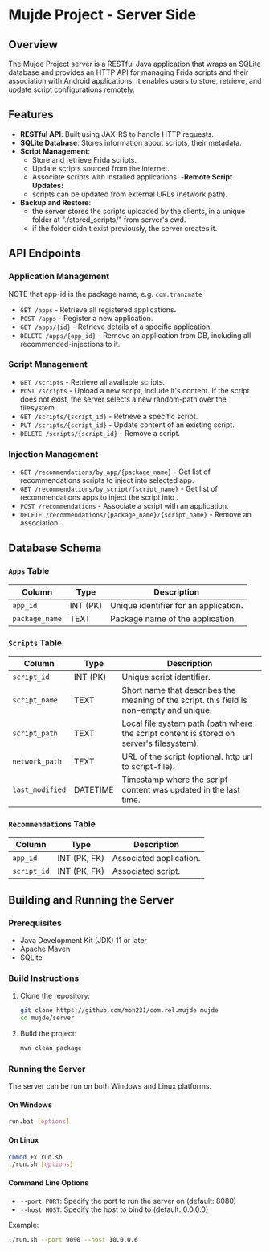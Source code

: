 # Mujde Project - Server Side

## Overview
The Mujde Project server is a RESTful Java application that wraps an SQLite database and provides an HTTP API for managing Frida scripts and their association with Android applications. It enables users to store, retrieve, and update script configurations remotely.

## Features
- **RESTful API**: Built using JAX-RS to handle HTTP requests.
- **SQLite Database**: Stores information about scripts, their metadata.
- **Script Management**:
  - Store and retrieve Frida scripts.
  - Update scripts sourced from the internet.
  - Associate scripts with installed applications.
-**Remote Script Updates:**
  - scripts can be updated from external URLs (network path).
- **Backup and Restore**:
  - the server stores the scripts uploaded by the clients, in a unique folder at "./stored_scripts/" from server's cwd.
  -  if the folder didn't exist previously, the server creates it.

## API Endpoints
### Application Management
NOTE that app-id is the package name, e.g. `com.tranzmate`
- `GET /apps` - Retrieve all registered applications.
- `POST /apps` - Register a new application.
- `GET /apps/{id}` - Retrieve details of a specific application.
- `DELETE /apps/{app_id}` - Remove an application from DB, including all recommended-injections to it.

### Script Management
- `GET /scripts` - Retrieve all available scripts.
- `POST /scripts` - Upload a new script, include it's content. If the script does not exist, the server selects a new random-path over the filesystem
- `GET /scripts/{script_id}` - Retrieve a specific script.
- `PUT /scripts/{script_id}` - Update content of an existing script.
- `DELETE /scripts/{script_id}` - Remove a script.

### Injection Management
- `GET /recommendations/by_app/{package_name}` - Get list of recommendations scripts to inject into selected app.
- `GET /recommendations/by_script/{script_name}` - Get list of recommendations apps to inject the script into .
- `POST /recommendations` - Associate a script with an application.
- `DELETE /recommendations/{package_name}/{script_name}` - Remove an association.

## Database Schema
### `Apps` Table
| Column       | Type   | Description |
|-------------|--------|-------------|
| `app_id`    | INT (PK) | Unique identifier for an application. |
| `package_name` | TEXT | Package name of the application. |

### `Scripts` Table
| Column       | Type   | Description |
|-------------|--------|-------------|
| `script_id` | INT (PK) | Unique script identifier. |
| `script_name` | TEXT | Short name that describes the meaning of the script. this field is non-empty and unique. |
| `script_path` | TEXT | Local file system path (path where the script content is stored on server's filesystem). |
| `network_path` | TEXT | URL of the script (optional. http url to script-file). |
| `last_modified` | DATETIME | Timestamp where the script content was updated in the last time. |

### `Recommendations` Table
| Column    | Type   | Description |
|-----------|--------|-------------|
| `app_id`  | INT (PK, FK) | Associated application. |
| `script_id` | INT (PK, FK) | Associated script. |

## Building and Running the Server

### Prerequisites
- Java Development Kit (JDK) 11 or later
- Apache Maven
- SQLite

### Build Instructions
1. Clone the repository:
   ```bash
   git clone https://github.com/mon231/com.rel.mujde mujde
   cd mujde/server
   ```

2. Build the project:
   ```bash
   mvn clean package
   ```

### Running the Server
The server can be run on both Windows and Linux platforms.

#### On Windows
```bash
run.bat [options]
```

#### On Linux
```bash
chmod +x run.sh
./run.sh [options]
```

#### Command Line Options
- `--port PORT`: Specify the port to run the server on (default: 8080)
- `--host HOST`: Specify the host to bind to (default: 0.0.0.0)

Example:
```bash
./run.sh --port 9090 --host 10.0.0.6
```
